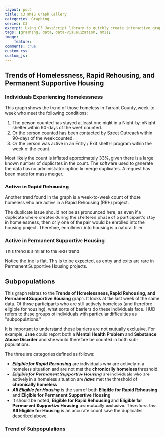 ```yaml
---
layout: post
title: C3 HMIS Graph Gallery
categories: Graphing
series: C3
excerpt: Using C3 JavaScript library to quickly create interactive graphs.
tags: [graphing, data, data-visualization, hmis]
image: 
    feature: 
comments: true
custom_css:
custom_js: 
---
```


## Trends of Homelessness, Rapid Rehousing, and Permanent Supportive Housing


<link href="https://ladvien.com/projects/d3/practice/c3-0.4.15/c3.css" rel="stylesheet">  
<script src="https://d3js.org/d3.v3.min.js"></script>
<script src="https://ladvien.com/projects/d3/practice/c3-0.4.15/c3.min.js"></script>
<script src="https://ladvien.com/projects/d3/tx-601/trends-tx-601.js"></script>

<div id="chartOne"></div>

### Individuals Experiencing Homelessness
This graph shows the trend of those homeless in Tarrant County, week-to-week who meet the following conditions:

1. The person counted has stayed at least one night in a Night-by-nNight shelter within 90-days of the week counted.
2. Or the person counted has been contacted by Street Outreach within 90-days of the week counted.
3. Or the person was active in an Entry / Exit shelter program within the week of the count.

Most likely the count is inflated approximately 33%, given there is a large known number of duplicates in the count.  The software used to generate the data has no administrator option to merge duplicates.  A request has been made for mass merger.

### Active in Rapid Rehousing
Another trend found in the graph is a week-to-week count of those homeless who are active in a Rapid Rehousing (RRH) project.

The duplicate issue should not be as pronounced here, as even if a duplicate where created during the sheltered phase of a participant's stay in homelessness, then only one of the pair would be enrolled into the housing project.  Therefore, enrollment into housing is a natural filter.

### Active in Permanent Supportive Housing
This trend is similar to the RRH trend.  

Notice the line is flat.  This is to be expected, as entry and exits are rare in Permanent Supportive Housing projects.

## Subpopulations

<script src="https://ladvien.com/projects/d3/tx-601/actively-homeless-subpopulations.js"></script>

<div id="chartTwo"></div>

This graph relates to the **Trends of Homelessness, Rapid Rehousing, and Permanent Supportive Housing** graph.  It looks at the last week of the same data.  Of those participants who are still actively homeless (and therefore eligible for housing), what sorts of barriers do these individuals face.  HUD refers to these groups of individuals with particular difficulties as "subpopulations."

It is important to understand these barriers are not mutually exclusive.  For example, **Jane** could report both a **Mental Health Problem** and **Substance Abuse Disorder** and she would therefore be counted in both sub-populations. 

The three are categories defined as follows:

* ***Eligible for Rapid Rehousing*** are individuals who are actively in a homeless situation and are not met the **chronically homeless** threshold.
* ***Eligible for Permanent Supportive Housing*** are individuals who are actively in a homeless situation are ***have*** met the threshold of **chronically homeless**
* ***All Eligible for Housing*** is the sum of both **Eligible for Rapid Rehousing** and **Eligible for Permanent Supportive Housing**
* It should be noted, **Eligible for Rapid Rehousing** and **Eligible for Permanent Supportive Housing** are mutually exclusive.  Therefore, the **All Eligible for Housing** is an accurate count save the duplicates described above.

### Trend of Subpopulations
<script src="https://ladvien.com/projects/d3/tx-601/trend-actively-homeless-subpopulations.html"></script>

<div id="trend-of-subpops"></div>



